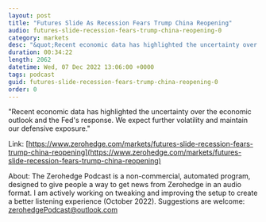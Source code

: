 ```yaml
---
layout: post
title: "Futures Slide As Recession Fears Trump China Reopening"
audio: futures-slide-recession-fears-trump-china-reopening-0
category: markets
desc: "&quot;Recent economic data has highlighted the uncertainty over the economic outlook and the Fed's response. We expect further volatility and maintain our defensive exposure.&quot;"
duration: 00:34:22
length: 2062
datetime: Wed, 07 Dec 2022 13:06:00 +0000
tags: podcast
guid: futures-slide-recession-fears-trump-china-reopening-0
order: 0
---
```

&quot;Recent economic data has highlighted the uncertainty over the economic outlook and the Fed's response. We expect further volatility and maintain our defensive exposure.&quot;

Link: [https://www.zerohedge.com/markets/futures-slide-recession-fears-trump-china-reopening](https://www.zerohedge.com/markets/futures-slide-recession-fears-trump-china-reopening)

About: The Zerohedge Podcast is a non-commercial, automated program, designed to give people a way to get news from Zerohedge in an audio format.  I am actively working on tweaking and improving the setup to create a better listening experience (October 2022).  Suggestions are welcome: [zerohedgePodcast@outlook.com](mailto:zerohedgePodcast@outlook.com)